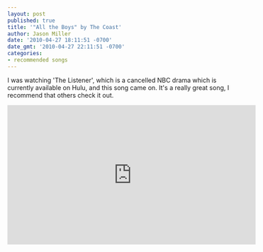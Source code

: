 ```yaml
---
layout: post
published: true
title: '"All the Boys" by The Coast'
author: Jason Miller
date: '2010-04-27 18:11:51 -0700'
date_gmt: '2010-04-27 22:11:51 -0700'
categories:
- recommended songs
---
```


I was watching 'The Listener', which is a cancelled NBC drama which is currently
available on Hulu, and this song came on. It's a really great song, I recommend
that others check it out.

<iframe width="560" height="315" src="https://www.youtube.com/embed/jWxuzxXJ3t8" frameborder="0" allowfullscreen></iframe>
